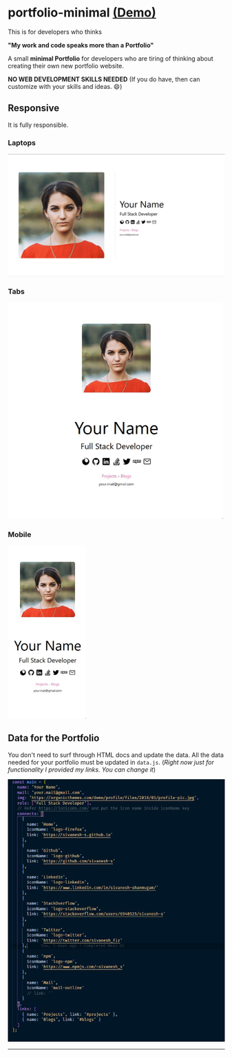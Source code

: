 # portfolio-minimal [(Demo)](https://sivanesh-s.github.io/portfolio-minimal/)
This is for developers who thinks

**"My work and code speaks more than a Portfolio"**


A small **minimal Portfolio** for developers who are tiring of thinking about creating their own new portfolio website.

**NO WEB DEVELOPMENT SKILLS NEEDED** (If you do have, then can customize with your skills and ideas. :smile:)

## Responsive
It is fully responsible.

### Laptops
![Laptops and Big screens](./README_DOCS/lg.JPG "Laptops and Big Screens")

### Tabs
<img src="./README_DOCS/md.JPG" style="display: inline" width="500px">

### Mobile
<img src="./README_DOCS/sm.JPG" style="display: inline" 
  width="182px" >

## Data for the Portfolio
You don't need to surf through HTML docs and update the data. All the data needed for your portfolio must be updated in `data.js`. (_Right now just for functionality I provided my links. You can change it_)

<img src="./README_DOCS/Data.jpg">

---